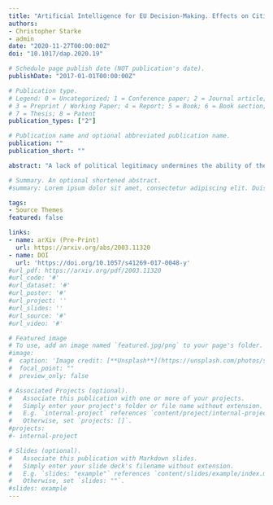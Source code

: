 ```yaml
---
title: "Artificial Intelligence for EU Decision-Making. Effects on Citizens  Perceptions of Input, Throughput and Output Legitimacy"
authors:
- Christopher Starke
- admin
date: "2020-11-27T00:00:00Z"
doi: "10.1017/dap.2020.19"

# Schedule page publish date (NOT publication's date).
publishDate: "2017-01-01T00:00:00Z"

# Publication type.
# Legend: 0 = Uncategorized; 1 = Conference paper; 2 = Journal article;
# 3 = Preprint / Working Paper; 4 = Report; 5 = Book; 6 = Book section;
# 7 = Thesis; 8 = Patent
publication_types: ["2"]

# Publication name and optional abbreviated publication name.
publication: ""
publication_short: ""

abstract: "A lack of political legitimacy undermines the ability of the European Union (EU) to resolve major crises and threatens the stability of the system as a whole. By integrating digital data into political processes, the EU seeks to base decision-making increasingly on sound empirical evidence. In particular, artificial intelligence (AI) systems have the potential to increase political legitimacy by identifying pressing societal issues, forecasting potential policy outcomes, and evaluating policy effectiveness. This paper investigates how citizens’ perceptions of EU input, throughput, and output legitimacy are influenced by three distinct decision-making arrangements: (a) independent human decision-making by EU politicians; (b) independent algorithmic decision-making (ADM) by AI-based systems; and (c) hybrid decision-making (HyDM) by EU politicians and AI-based systems together. The results of a preregistered online experiment (n = 572) suggest that existing EU decision-making arrangements are still perceived as the most participatory and accessible for citizens (input legitimacy). However, regarding the decision-making process itself (throughput legitimacy) and its policy outcomes (output legitimacy), no difference was observed between the status quo and HyDM. Respondents tend to perceive ADM systems as the sole decision-maker to be illegitimate. The paper discusses the implications of these findings for (a) EU legitimacy and (b) data-driven policy-making and outlines (c) avenues for future research."

# Summary. An optional shortened abstract.
#summary: Lorem ipsum dolor sit amet, consectetur adipiscing elit. Duis posuere tellus ac convallis placerat. Proin tincidunt magna sed ex sollicitudin condimentum.

tags:
- Source Themes
featured: false

links:
- name: arXiv (Pre-Print)
  url: https://arxiv.org/abs/2003.11320
- name: DOI
  url: 'https://doi.org/10.1057/s41269-017-0048-y'
#url_pdf: https://arxiv.org/pdf/2003.11320
#url_code: '#'
#url_dataset: '#'
#url_poster: '#'
#url_project: ''
#url_slides: ''
#url_source: '#'
#url_video: '#'

# Featured image
# To use, add an image named `featured.jpg/png` to your page's folder. 
#image:
#  caption: 'Image credit: [**Unsplash**](https://unsplash.com/photos/s9CC2SKySJM)'
#  focal_point: ""
#  preview_only: false

# Associated Projects (optional).
#   Associate this publication with one or more of your projects.
#   Simply enter your project's folder or file name without extension.
#   E.g. `internal-project` references `content/project/internal-project/index.md`.
#   Otherwise, set `projects: []`.
#projects:
#- internal-project

# Slides (optional).
#   Associate this publication with Markdown slides.
#   Simply enter your slide deck's filename without extension.
#   E.g. `slides: "example"` references `content/slides/example/index.md`.
#   Otherwise, set `slides: ""`.
#slides: example
---
```

